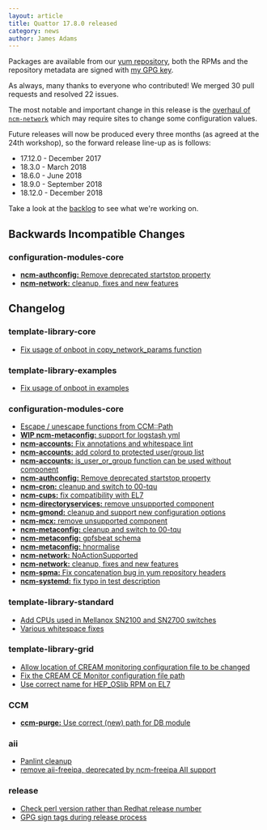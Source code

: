 ```yaml
---
layout: article
title: Quattor 17.8.0 released
category: news
author: James Adams
---
```


Packages are available from our [yum repository](http://yum.quattor.org/17.8.0/), both the RPMs and the repository metadata are signed with [my GPG key](http://yum.quattor.org/GPG/RPM-GPG-KEY-quattor-jrha).

As always, many thanks to everyone who contributed! We merged 30 pull requests and resolved 22 issues.

The most notable and important change in this release is the [overhaul of `ncm-network`](https://github.com/quattor/configuration-modules-core/pull/1087) which may require sites to change some configuration values.

Future releases will now be produced every three months (as agreed at the 24th workshop), so the forward release line-up as is follows:

* 17.12.0 - December 2017
* 18.3.0 - March 2018
* 18.6.0 - June 2018
* 18.9.0 - September 2018
* 18.12.0 - December 2018

Take a look at the [backlog](http://www.quattor.org/release/) to see what we're working on.

Backwards Incompatible Changes
------------------------------

### configuration-modules-core
* [**ncm-authconfig:** Remove deprecated startstop property](https://github.com/quattor/configuration-modules-core/pull/1159)
* [**ncm-network:** cleanup, fixes and new features](https://github.com/quattor/configuration-modules-core/pull/1087)

Changelog
---------

### template-library-core
* [Fix usage of onboot in copy_network_params function](https://github.com/quattor/template-library-core/pull/164)

### template-library-examples
* [Fix usage of onboot in examples](https://github.com/quattor/template-library-examples/pull/37)

### configuration-modules-core
* [Escape / unescape functions from CCM::Path](https://github.com/quattor/configuration-modules-core/pull/1151)
* [**WIP ncm-metaconfig:** support for logstash yml](https://github.com/quattor/configuration-modules-core/pull/1138)
* [**ncm-accounts:** Fix annotations and whitespace lint](https://github.com/quattor/configuration-modules-core/pull/1170)
* [**ncm-accounts:** add colord to protected user/group list](https://github.com/quattor/configuration-modules-core/pull/1172)
* [**ncm-accounts:** is_user_or_group function can be used without component](https://github.com/quattor/configuration-modules-core/pull/1169)
* [**ncm-authconfig:** Remove deprecated startstop property](https://github.com/quattor/configuration-modules-core/pull/1159)
* [**ncm-cron:** cleanup and switch to 00-tqu](https://github.com/quattor/configuration-modules-core/pull/1124)
* [**ncm-cups:** fix compatibility with EL7](https://github.com/quattor/configuration-modules-core/pull/1167)
* [**ncm-directoryservices:** remove unsupported component](https://github.com/quattor/configuration-modules-core/pull/1163)
* [**ncm-gmond:** cleanup and support new configuration options](https://github.com/quattor/configuration-modules-core/pull/1136)
* [**ncm-mcx:** remove unsupported component](https://github.com/quattor/configuration-modules-core/pull/1162)
* [**ncm-metaconfig:** cleanup and switch to 00-tqu](https://github.com/quattor/configuration-modules-core/pull/1126)
* [**ncm-metaconfig:** gpfsbeat schema](https://github.com/quattor/configuration-modules-core/pull/1154)
* [**ncm-metaconfig:** hnormalise](https://github.com/quattor/configuration-modules-core/pull/1132)
* [**ncm-network:** NoActionSupported](https://github.com/quattor/configuration-modules-core/pull/1181)
* [**ncm-network:** cleanup, fixes and new features](https://github.com/quattor/configuration-modules-core/pull/1087)
* [**ncm-spma:** Fix concatenation bug in yum repository headers](https://github.com/quattor/configuration-modules-core/pull/1156)
* [**ncm-systemd:** fix typo in test description](https://github.com/quattor/configuration-modules-core/pull/1157)

### template-library-standard
* [Add CPUs used in Mellanox SN2100 and SN2700 switches](https://github.com/quattor/template-library-standard/pull/104)
* [Various whitespace fixes](https://github.com/quattor/template-library-standard/pull/102)

### template-library-grid
* [Allow location of CREAM monitoring configuration file to be changed](https://github.com/quattor/template-library-grid/pull/200)
* [Fix the CREAM CE Monitor configuration file path](https://github.com/quattor/template-library-grid/pull/198)
* [Use correct name for HEP_OSlib RPM on EL7](https://github.com/quattor/template-library-grid/pull/196)

### CCM
* [**ccm-purge:** Use correct (new) path for DB module](https://github.com/quattor/CCM/pull/176)

### aii
* [Panlint cleanup](https://github.com/quattor/aii/pull/274)
* [remove aii-freeipa, deprecated by ncm-freeipa AII support](https://github.com/quattor/aii/pull/275)

### release
* [Check perl version rather than Redhat release number](https://github.com/quattor/release/pull/299)
* [GPG sign tags during release process](https://github.com/quattor/release/pull/298)

